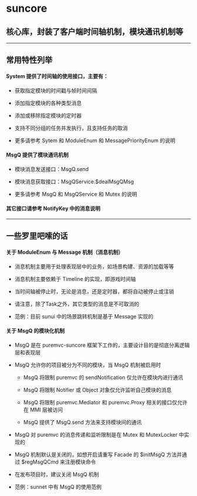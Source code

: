 # suncore

## 核心库，封装了客户端时间轴机制，模块通讯机制等

***

## 常用特性列举

#### System 提供了时间轴的使用接口，主要有：

* 获取指定模块的时间戳与帧时间间隔

* 添加指定模块的各种类型消息

* 添加或移除指定模块的定时器

* 支持不同分组的任务并发执行，且支持任务的取消

* 更多请参考 Sytem 和 ModuleEnum 和 MessagePriorityEnum 的说明

#### MsgQ 提供了模块通讯机制

* 模块消息发送接口：MsgQ.send

* 模块消息获取接口：MsgQService.$dealMsgQMsg

* 更多请参考 MsgQ 和 MsgQService 和 Mutex 的说明

#### 其它接口请参考 NotifyKey 中的消息说明

***

## 一些罗里吧嗦的话

#### 关于 ModuleEnum 与 Message 机制（消息机制）

* 消息机制主要用于处理表现层中的业务，如场景构建、资源的加载等等

* 消息机制主要依赖于 Timeline 的实现，即游戏时间轴

* 当时间轴被停止时，无论是消息，还是定时器，都将自动被停止或注销

* 请注意，除了Task之外，其它类型的消息是不可取消的

* 范例：目前 sunui 中的场景跳转机制是基于 Message 实现的

#### 关于 MsgQ 的模块化机制

* MsgQ 是在 puremvc-suncore 框架下工作的，主要设计目的是彻底分离逻辑层和表现层

* MsgQ 允许你的项目被分为不同的模块，当 MsgQ 机制被启用时

  * MsgQ 将限制 puremvc 的 sendNotification 仅允许在模块内进行通讯
  
  * MsgQ 将限制 Notifier 或 Object 对象仅允许监听自己模块的消息

  * MsgQ 将限制 puremvc.Mediator 和 puremvc.Proxy 相关的接口仅允许在 MMI 层被访问

  * MsgQ 提供了 MsgQ.send 方法来支持模块间的通讯

* MsgQ 对 puremvc 的消息传递和监听限制是在 Mutex 和 MutexLocker 中实现的

* MsgQ 机制默认是关闭的，如想开启请重写 Facade 的 $initMsgQ 方法并通过 $regMsgQCmd 来注册模块命令

* 在发布项目时，建议关闭 MsgQ 机制

* 范例：sunnet 中有 MsgQ 的使用范例